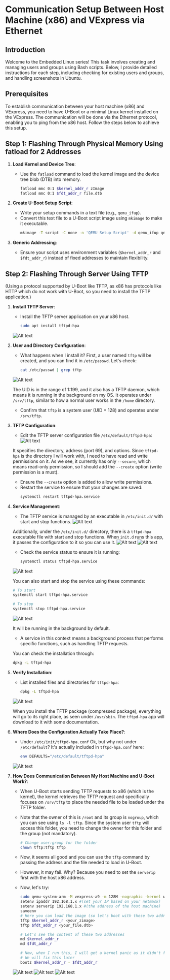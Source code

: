 # Communication Setup Between Host Machine (x86) and VExpress via Ethernet

## Introduction
Welcome to the Embedded Linux series! This task involves creating and managing users and groups using Bash scripts. Below, I provide detailed instructions for each step, including checking for existing users and groups, and handling screenshots in Ubuntu.

## Prerequisites
To establish communication between your host machine (x86) and VExpress, you need to have U-Boot or a minimal Linux kernel installed on the VExpress. The communication will be done via the Ethernet protocol, enabling you to ping from the x86 host. Follow the steps below to achieve this setup.

## Step 1: Flashing Through Physical Memory Using fatload for 2 Addresses

1. **Load Kernel and Device Tree**:
   - Use the `fatload` command to load the kernel image and the device tree blob (DTB) into memory.
     ```sh
     fatload mmc 0:1 $kernel_addr_r zImage
     fatload mmc 0:1 $fdt_addr_r file.dtb
     ```

2. **Create U-Boot Setup Script**:
   - Write your setup commands in a text file (e.g., `qemu_ifup`).
   - Convert this text file to a U-Boot script image using `mkimage` to make it executable.
     ```sh
     mkimage -T script -C none -n 'QEMU Setup Script' -d qemu_ifup qemu_ifup.img
     ```

3. **Generic Addressing**:
   - Ensure your script uses environment variables (`$kernel_addr_r` and `$fdt_addr_r`) instead of fixed addresses to maintain flexibility.

## Step 2: Flashing Through Server Using TFTP
(Using a protocol supported by U-Boot like TFTP, as x86 has protocols like HTTP which do not work with U-Boot, so you need to install the TFTP application.)

1. **Install TFTP Server**:
   - Install the TFTP server application on your x86 host.
     ```sh
     sudo apt install tftpd-hpa
     ```
   ![Alt text](images/01.png)

2. **User and Directory Configuration**:
   - What happens when I install it? First, a user named `tftp` will be created, and you can find it in `/etc/passwd`. Let's check:
     ```sh
     cat /etc/passwd | grep tftp
     ```
   ![Alt text](images/02.png)

   The UID is in the range of 1:199, and it also has a TFTP daemon, which means it is running in the background on my OS. It operates under `/srv/tftp`, similar to how a normal user works in the `/home` directory.

   - Confirm that `tftp` is a system user (UID = 128) and operates under `/srv/tftp`.

3. **TFTP Configuration**:
   - Edit the TFTP server configuration file `/etc/default/tftpd-hpa`:
   ![Alt text](images/03.png)

   It specifies the directory, address (port 69), and options. Since `tftpd-hpa` is the directory I will work with, I need to have read and write permissions on it. As we see, it currently has only `--secure`, which means read-only permission, so I should add the `--create` option (write permission is a must).

   - Ensure the `--create` option is added to allow write permissions.
   - Restart the service to ensure that your changes are saved:
     ```sh
     systemctl restart tftpd-hpa.service
     ```

4. **Service Management**:
   - The TFTP service is managed by an executable in `/etc/init.d/` with start and stop functions.
   ![Alt text](images/004.png)

   Additionally, under the `/etc/init.d/` directory, there is a `tftpd-hpa` executable file with start and stop functions. When `init.d` runs this app, it passes the configuration to it so you can use it.
   ![Alt text](images/04.png)
   ![Alt text](images/05.png)

   - Check the service status to ensure it is running:
     ```sh
     systemctl status tftpd-hpa.service
     ```
   ![Alt text](images/06.png)

   You can also start and stop the service using these commands:
   ```sh
   # To start
   systemctl start tftpd-hpa.service
   
   # To stop
   systemctl stop tftpd-hpa.service
   ```
   ![Alt text](images/09.png)

   It will be running in the background by default.  
   - A service in this context means a background process that performs specific functions, such as handling TFTP requests.

   You can check the installation through:
   ```sh
   dpkg -L tftpd-hpa
   ```

5. **Verify Installation**:
   - List installed files and directories for `tftpd-hpa`:
     ```sh
     dpkg -L tftpd-hpa
     ```
   ![Alt text](images/07.png)

   When you install the TFTP package (compressed package), everything will go to its right place, as seen under `/usr/sbin`. The `tftpd-hpa` app will download to it with some documentation.

6. **Where Does the Configuration Actually Take Place?**:
   - Under `/etc/init/tftpd-hpa.conf`
     Ok, but why not under `/etc/default`?
     It's actually included in `tftpd-hpa.conf` here:
     ```sh
     env DEFAULTS="/etc/default/tftpd-hpa"
     ```
   ![Alt text](images/08.png)

7. **How Does Communication Between My Host Machine and U-Boot Work?**:
   - When U-Boot starts sending TFTP requests to x86 (which is the kernel), the kernel retrieves the TFTP request and specifically focuses on `/srv/tftp` to place the needed file to be loaded under the TFTP folder.
   - Note that the owner of this is `/root` and its group is `nogroup`, which you can see using `ls -l tftp`. Since the system user `tftp` will access this folder, you need to change the owner for this folder and the group (not mandatory).
     ```sh
     # Change user:group for the folder
     chown tftp:tftp tftp
     ```

   - Now, it seems all good and you can use the `tftp` command by passing the address and the file needed to load in U-Boot.
   - However, it may fail. Why? Because you need to set the `serverip` first with the host x86 address. 
   - Now, let's try:
     ```sh
     sudo qemu-system-arm -M vexpress-a9 -m 128M -nographic -kernel u-boot -sd /home/nada/sd.img -net tap,script=./qemu_ifup -net nic
     setenv ipaddr 192.168.1.x #(set your IP based on your netmask)
     setenv serverip 192.168.1.x #(the address of the host machine)
     saveenv
     # Here you can load the image (so let's boot with these two addresses)
     tftp $kernel_addr_r <your_zimage>
     tftp $fdt_addr_r <your_file.dtb>
     
     # Let's see the content of these two addresses
     md $kernel_addr_r
     md $fdt_addr_r

     # Now, when I run this, I will get a kernel panic as it didn't find rootfs
     # We will fix this later
     bootz $kernel_addr_r - $fdt_addr_r
     ```
   ![Alt text](images/10.png)
   ![Alt text](images/11.png)
   ![Alt text](images/12.png)

